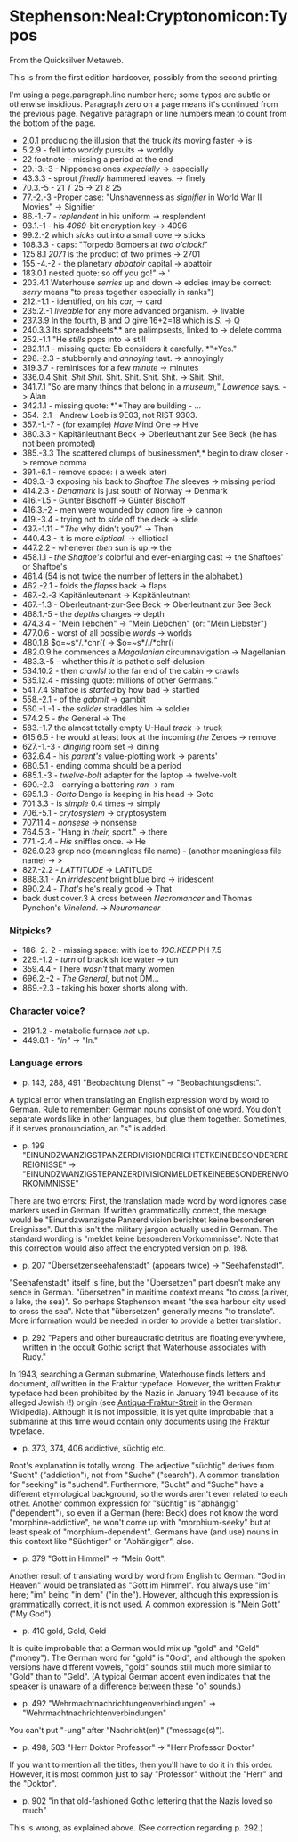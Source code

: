 
# Stephenson:Neal:Cryptonomicon:Typos

From the Quicksilver Metaweb.

This is from the first edition hardcover, possibly from the second printing.

I'm using a page.paragraph.line number here; some typos are subtle or otherwise insidious. Paragraph zero on a page means it's continued from the previous page. Negative paragraph or line numbers mean to count from the bottom of the page.

* 2.0.1 producing the illusion that the truck *its* moving faster -> is
* 5.2.9 - fell into *worldy* pursuits -> worldly
* 22 footnote - missing a period at the end
* 29.-3.-3 - Nipponese ones *expecially* -> especially
* 43.3.3 - sprout *finedly* hammered leaves. -> finely
* 70.3.-5 - 21 *T* 25 -> 21 *8* 25
* 77.-2.-3 -Proper case: "Unshavenness as *signifier* in World War II Movies" -> Signifier
* 86.-1.-7 - *replendent* in his uniform -> resplendent
* 93.1.-1 - his *4069*-bit encryption key -> 4096
* 99.2.-2 which *sicks* out into a small cove -> sticks
* 108.3.3 - caps: "Torpedo Bombers at *two o'clock!*"
* 125.8.1 *2071* is the product of two primes -> 2701
* 155.-4.-2 - the planetary *abbatoir* capital -> abattoir
* 183.0.1 nested quote: so off you go!*"* -> '
* 203.4.1 Waterhouse *serries* up and down -> eddies (may be correct: *serry* means "to press together especially in ranks")
* 212.-1.1 - identified, on his *car,* -> card
* 235.2.-1 *liveable* for any more advanced organism. -> livable
* 237.3.9 In the fourth, B and O give 16+2=18 which is *S.* -> Q
* 240.3.3 Its spreadsheets*,* are palimpsests, linked to -> delete comma
* 252.-1.1 "He *stills* pops into -> still
* 282.11.1 - missing quote: Eb considers it carefully. *"*Yes."
* 298.-2.3 - stubbornly and *annoying* taut. -> annoyingly
* 319.3.7 - reminisces for a few *minute* -> minutes
* 336.0.4 Shit. *Shit Shit.* Shit. Shit. Shit. Shit. -> Shit. Shit.
* 341.7.1 "So are many things that belong in a *museum,*" *Lawrence* says. -> Alan
* 342.1.1 - missing quote: *"*They are building - ...
* 354.-2.1 - Andrew Loeb is 9E03, not RIST 9303.
* 357.-1.-7 - (for example) *Have* Mind One -> Hive
* 380.3.3 - Kapitänleutnant Beck -> Oberleutnant zur See Beck (he has not been promoted)
* 385.-3.3 The scattered clumps of businessmen*,* begin to draw closer -> remove comma
* 391.-6.1 - remove space: ( a week later)
* 409.3.-3 exposing his back to *Shaftoe The* sleeves -> missing period
* 414.2.3 - *Denamark* is just south of Norway -> Denmark
* 416.-1.5 - Gunter Bischoff -> Günter Bischoff
* 416.3.-2 - men were wounded by *canon* fire -> cannon
* 419.-3.4 - trying not to *side* off the deck -> slide
* 437.-1.11 - "*The* why didn't you?" -> Then
* 440.4.3 - It is more *eliptical.* -> elliptical
* 447.2.2 - whenever *then* sun is up -> the
* 458.1.1 - *the Shaftoe's* colorful and ever-enlarging cast -> the Shaftoes' or Shaftoe's
* 461.4 (54 is not twice the number of letters in the alphabet.)
* 462.-2.1 - folds the *flapss* back -> flaps
* 467.-2.-3 Kapitänleutenant -> Kapitänleutnant
* 467.-1.3 - Oberleutnant-zur-See Beck -> Oberleutnant zur See Beck
* 468.1.-5 - the *depths* charges -> depth
* 474.3.4 - "Mein liebchen" -> "Mein Liebchen" (or: "Mein Liebster")
* 477.0.6 - worst of all possible *words* -> worlds
* 480.1.8 $o=~s*/.*chr(( -> $o=~s*/./*chr((
* 482.0.9 he commences a *Magallanian* circumnavigation -> Magellanian
* 483.3.-5 - whether this *it* is pathetic self-delusion
* 534.10.2 - then *crawlsl* to the far end of the cabin -> crawls
* 535.12.4 - missing quote: millions of other Germans.*"*
* 541.7.4 Shaftoe is *started* by how bad -> startled
* 558.-2.1 - of the *gabmit* -> gambit
* 560.-1.-1 - the *solider* straddles him -> soldier
* 574.2.5 - *the* General -> The
* 583.-1.7 the almost totally empty U-Haul *track* -> truck
* 615.6.5 - he would at least look at the incoming *the* Zeroes -> remove
* 627.-1.-3 - *dinging* room set -> dining
* 632.6.4 - his *parent's* value-plotting work -> parents'
* 680.5.1 - ending comma should be a period
* 685.1.-3 - *twelve-bolt* adapter for the laptop -> twelve-volt
* 690.-2.3 - carrying a battering *ran* -> ram
* 695.1.3 - *Gotto* Dengo is keeping in his head -> Goto
* 701.3.3 - is *simple* 0.4 times -> simply
* 706.-5.1 - *crytosystem* -> cryptosystem
* 707.11.4 - *nonsese* -> nonsense
* 764.5.3 - "Hang in *their,* sport." -> there
* 771.-2.4 - *His* sniffles once. -> He
* 826.0.23 grep ndo (meaningless file name) *-* (another meaningless file name) -> >
* 827.-2.2 - *LATTITUDE* -> LATITUDE
* 888.3.1 - An *irridescent* bright blue bird -> iridescent
* 890.2.4 - *That's* he's really good -> That
* back dust cover.3 A cross between *Necromancer* and Thomas Pynchon's *Vineland*. -> *Neuromancer*


### Nitpicks?


* 186.-2.-2 - missing space: with ice to *10C.KEEP* PH 7.5
* 229.-1.2 - *turn* of brackish ice water -> tun
* 359.4.4 - There *wasn't* that many women
* 696.2.-2 - *The General,* but not DM...
* 869.-2.3 - taking his boxer shorts along with.


### Character voice?


* 219.1.2 - metabolic furnace *het* up.
* 449.8.1 - *"in"* -> "In."


### Language errors


* p. 143, 288, 491 "Beobachtung Dienst" -> "Beobachtungsdienst".

A typical error when translating an English expression word by word to German. Rule to remember: German nouns consist of one word. You don't separate words like in other languages, but glue them together. Sometimes, if it serves pronounciation, an "s" is added. 
* p. 199 "EINUNDZWANZIGSTPANZERDIVISIONBERICHTETKEINEBESONDEREREREIGNISSE" -> "EINUNDZWANZIGSTEPANZERDIVISIONMELDETKEINEBESONDERENVORKOMMNISSE"

There are two errors: First, the translation made word by word ignores case markers used in German. If written grammatically correct, the mesage would be "Einundzwanzigste Panzerdivision berichtet keine besonderen Ereignisse". But this isn't the military jargon actually used in German. The standard wording is "meldet keine besonderen Vorkommnisse". Note that this correction would also affect the encrypted version on p. 198.
* p. 207 "Übersetzenseehafenstadt" (appears twice) -> "Seehafenstadt".

"Seehafenstadt" itself is fine, but the "Übersetzen" part doesn't make any sence in German. "übersetzen" in maritime context means "to cross (a river, a lake, the sea)". So perhaps Stephenson meant "the sea harbour city used to cross the sea". Note that "übersetzen" generally means "to translate". More information would be needed in order to provide a better translation.
* p. 292 "Papers and other bureaucratic detritus are floating everywhere, written in the occult Gothic script that Waterhouse associates with Rudy."

In 1943, searching a German submarine, Waterhouse finds letters and document, *all* written in the Fraktur typeface. However, the written Fraktur typeface had been prohibited by the Nazis in January 1941 because of its alleged Jewish (!) origin (see [Antiqua-Fraktur-Streit](/http-de-wikipedia-org-wiki-antiqua-fraktur-streit) in the German Wikipedia). Although it is not impossible, it is yet quite improbable that a submarine at this time would contain only documents using the Fraktur typeface.
* p. 373, 374, 406 addictive, süchtig etc.

Root's explanation is totally wrong. The adjective "süchtig" derives from "Sucht" ("addiction"), not from "Suche" ("search"). A common translation for "seeking" is "suchend". Furthermore, "Sucht" and "Suche" have a different etymological background, so the words aren't even related to each other. Another common expression for "süchtig" is "abhängig" ("dependent"), so even if a German (here: Beck) does not know the word "morphine-addictive", he won't come up with "morphium-seeky" but at least speak of "morphium-dependent". Germans have (and use) nouns in this context like "Süchtiger" or "Abhängiger", also.
* p. 379 "Gott in Himmel" -> "Mein Gott".

Another result of translating word by word from English to German. "God in Heaven" would be translated as "Gott im Himmel". You always use "im" here; "im" being "in dem" ("in the"). However, although this expression is grammatically correct, it is not used. A common expression is "Mein Gott" ("My God").
* p. 410 gold, Gold, Geld

It is quite improbable that a German would mix up "gold" and "Geld" ("money"). The German word for "gold" is "Gold", and although the spoken versions have different vowels, "gold" sounds still much more similar to "Gold" than to "Geld". (A typical German accent even indicates that the speaker is unaware of a difference between these "o" sounds.)
* p. 492 "Wehrmachtnachrichtungenverbindungen" -> "Wehrmachtnachrichtenverbindungen"

You can't put "-ung" after "Nachricht(en)" ("message(s)").
* p. 498, 503 "Herr Doktor Professor" -> "Herr Professor Doktor"

If you want to mention all the titles, then you'll have to do it in this order. However, it is most common just to say "Professor" without the "Herr" and the "Doktor". 
* p. 902 "in that old-fashioned Gothic lettering that the Nazis loved so much"

This is wrong, as explained above. (See correction regarding p. 292.)

